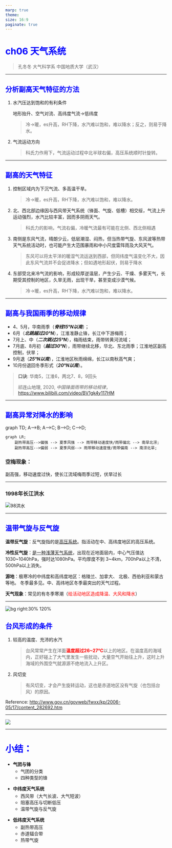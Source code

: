 ```yaml
---
marp: true
theme: 
size: 16:9
paginate: true
---
```


# ch06 天气系统

> 孔冬冬
> 大气科学系
> 中国地质大学（武汉）

--- 
<!-- $size: 4:3 -->
<!-- page_number: true -->

<!-- Global style -->
<style>
/*Add "Page" prefix and total page number*/
/* section::after {
  content: 'Page ' attr(data-marpit-pagination) ' / ' attr(data-marpit-pagination-total);
} */

h1,h2 {
  color: blue;
}
p {
  margin: 1em 0em 0.2em 0em
  /* top right bottom left */
}
/* https://blog.csdn.net/Jiajikang_jjk/article/details/80319059 */
</style>

<!-- _header: 副热带高压 -->

## 分析副高天气特征的方法

1. 水汽压达到饱和的有利条件

    地形抬升、空气对流、高纬度气流→低纬度

    > 冷→暖，es升高，RH下降，水汽难以饱和，难以降水；反之，则易于降水。

2. 气流运动方向
  
    > 科氏力作用下，气流运动过程中北半球右偏，高压系统顺时针旋转。

---

## 副高的天气特征

1. 控制区域内为下沉气流、多高温干旱。

   > 冷→暖，es升高，RH下降，水汽难以饱和，难以降水。

2. 北、西北部边缘因与西风带天气系统（锋面、气旋、低槽）相交绥，气流上升运动强烈，水汽比较丰富，因而多阴雨天气。

   > 科氏力的影响，气流右偏，冷暖气流最有可能在北侧、西北侧相遇

3. 南侧是东风气流，晴朗少云，低层潮湿、闷热，但当热带气旋、东风波等热带天气系统活动时，也可能产生大范围暴雨和中小尺度雷阵雨及大风天气。

   > 东风可以将太平洋的暖湿气流运送到西部，但同纬度气温变化不大，因此东风气流并不会促进降水；但如遇地形起伏，则易于降水

4. 东部受北来冷气流的影响，形成较厚逆温层，产生少云、干燥、多雾天气，长期受其控制的地区，久旱无雨，出现干旱，甚至变成沙漠气候。

   > 冷→暖，es升高，RH下降，水汽难以饱和，难以降水。

---

## 副高与我国雨季的移动规律

- 4、5月，华南雨季（***脊线15°N以南***）；
- 6月（***北跳越过20°N***），江淮准静止锋，长江中下游梅雨；
- 7月上、中（***二次跳过25°N***），梅雨结束，雨带转黄河流域；
- 7月底、8月初（***越过30°N***），雨带继续北移，华北、东北雨季；江淮地区副高控制，伏旱；
- 9月退（***25°N以南***），江淮地区秋雨绵绵，长江以南秋高气爽；
- 10月份退回冬季形式（***20°N以南***）。


> **口诀**: 华南5，江淮6，两北7、8，9回头
> 
> 祁连山地理, 2020, *中国锋面雨带的移动规律*，<https://www.bilibili.com/video/BV1gk4y117HM>

---

## 副高异常对降水的影响

<!-- mermaid.js -->
<script src="https://unpkg.com/mermaid@8.1.0/dist/mermaid.min.js"></script>
<script>mermaid.initialize({startOnLoad:true});</script>

<div class="mermaid">
graph TD;
    A-->B;
    A-->C;
    B-->D;
    C-->D;
</div>

```mermaid
graph LR;
    副热带高压-->偏强 --> 夏季风强 --> 雨带移动速度快/雨带偏北 --> 南旱北涝;
    副热带高压-->偏弱 --> 夏季风弱--> 雨带移动速度慢/雨带偏南 --> 南涝北旱;
```

### 空梅现象：

副高强，移动速度过快，使长江流域梅雨季过短，伏旱过长

---

### 1998年长江洪水

![98洪水](../images/副高/image-20221018175645301.png)

---

## 温带气旋与反气旋

**温带反气旋**：反气旋指的是<u>高压系统</u>。指活动在中、高纬度地区的高压系统。

**冷性反气旋**：<u>是一种浅薄天气系统</u>，出现在近地面层内，中心气压值达1030~1040hPa，强时达1080hPa。平均厚度不到 3~4km，700hPa以上不清，500hPa以上消失。

**源地**：极寒冷的中纬度和高纬度地区：格陵兰、加拿大、   北极、西伯利亚和蒙古等地。
冬季最多见。中、高纬地区冬季最突出的天气过程。

**天气现象**：常见的有冬季寒潮（<span style='color:red'>给活动地区造成降温、大风和降水</span>）

--- 

![bg right:30% 120%](http://www.gov.cn/govweb/fwxx/kp/site1/20060518/00123f37b58605d60c0901.jpg)

## 台风形成的条件

1. 较高的温度、充沛的水汽
   > 台风常常产生在洋面<span style='color:red'>**温度超过26~27℃**</span>以上的地区。在温度高的海域内，正好碰上了大气里发生一些扰动，大量空气开始往上升，这时上升海域的外围空气就源源不绝地流入上升区。

2. 风切变
   > 有风切变，才会产生旋转运动，这也是赤道地区没有气旋（也包括台风）的原因。

Reference: <http://www.gov.cn/govweb/fwxx/kp/2006-05/17/content_282692.htm>

---

<!-- ![left:33% 50%](http://www.gov.cn/govweb/fwxx/kp/site1/20060518/00123f37b58605d60c0901.jpg) -->

![](http://www.gov.cn/govweb/fwxx/kp/site1/20060518/00123f37b58605d60c0901.jpg)

---

# 小结：

- **气团与锋**
  + 气团的分类
  + 四种类型的锋
  
- **中纬度天气系统**
  + 西风带（大气长波、大气短波）
  + 阻塞高压与切断低压
  + 温带气旋与反气旋
  
- **低纬度天气系统**
  + 副热带高压
   + 赤道辐合带
   + 热带气旋
